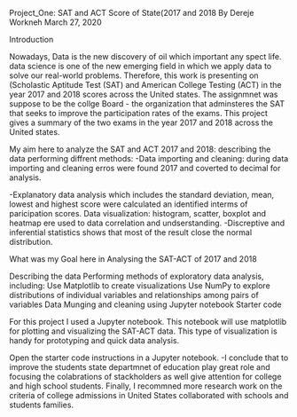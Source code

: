 Project_One: SAT and ACT Score of State(2017 and 2018
                 By 
           Dereje Workneh March 27, 2020
           
Introduction


Nowadays, Data is the new discovery of oil which important any spect life. data science is one of the new emerging field in which we apply data to solve our real-world problems. Therefore, this work is presenting on (Scholastic Aptitude Test (SAT) and American College Testing (ACT) in the year 2017 and 2018 scores across the United states. The assignmnet was suppose to be the collge Board - the organization that adminsteres the SAT that seeks to improve the participation rates of the exams. This project gives a summary of the two exams in the year 2017 and 2018 across the United states.


My aim here to analyze the SAT and ACT 2017 and 2018:
describing the data performing diffrent methods:
-Data importing and cleaning: during data importing and cleaning erros were found 2017 and coverted to decimal for analysis.

-Explanatory data analysis which includes the standard deviation, mean, lowest and highest score were calculated an identified interms of paricipation scores.
Data visualization: histogram, scatter, boxplot and heatmap ere used to data correlation and undserstanding.
-Discreptive and inferential statistics shows that most of the result close the normal distribution. 

What was my Goal here in Analysing the SAT-ACT of 2017 and 2018

Describing the data
Performing methods of exploratory data analysis, including:
Use Matplotlib to create visualizations
Use NumPy to explore distributions of individual variables and relationships among pairs of variables
Data Munging and cleaning using Jupyter notebook
Starter code

For this project I used a Jupyter notebook. This notebook will use matplotlib for plotting and visualizing the SAT-ACT data. This type of visualization is handy for prototyping and quick data analysis.

Open the starter code instructions in a Jupyter notebook.
-I conclude that to improve the students state departmnet of education play  great role and focusing the colabrations of stackholders as well give attention for college and high school students. Finally, I recommned more research work on the criteria of college admissions in United States collaborated with schools and students families. 
